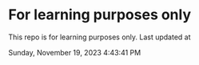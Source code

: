 # For learning purposes only
This repo is for learning purposes only.
Last updated at

Sunday, November 19, 2023 4:43:41 PM

